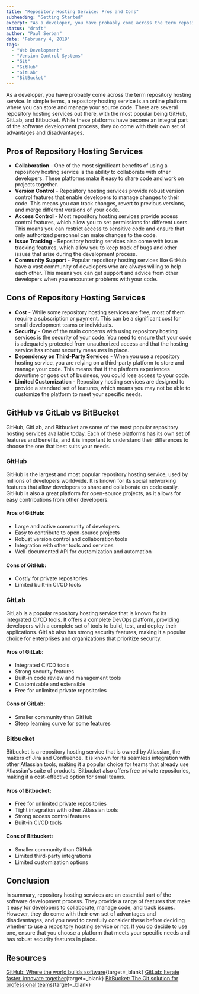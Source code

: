 ```yaml
---
title: "Repository Hosting Service: Pros and Cons"
subheading: "Getting Started"
excerpt: "As a developer, you have probably come across the term repository hosting service. In simple terms, a repository hosting service is an online platform where you can store and manage your source code. There are several repository hosting services out there, with the most popular being GitHub, GitLab, and Bitbucket. While these platforms have become an integral part of the software development process, they do come with their own set of advantages and disadvantages."
status: "draft"
author: "Paul Serban"
date: "February 4, 2019"
tags:
  - "Web Development"
  - "Version Control Systems"
  - "Git"
  - "GitHub"
  - "GitLab"
  - "BitBucket"
---
```


As a developer, you have probably come across the term repository hosting service. In simple terms, a repository hosting service is an online platform where you can store and manage your source code. There are several repository hosting services out there, with the most popular being GitHub, GitLab, and Bitbucket. While these platforms have become an integral part of the software development process, they do come with their own set of advantages and disadvantages.

## Pros of Repository Hosting Services

- **Collaboration** - One of the most significant benefits of using a repository hosting service is the ability to collaborate with other developers. These platforms make it easy to share code and work on projects together.
- **Version Control** - Repository hosting services provide robust version control features that enable developers to manage changes to their code. This means you can track changes, revert to previous versions, and merge different versions of your code.
- **Access Control** - Most repository hosting services provide access control features, which allow you to set permissions for different users. This means you can restrict access to sensitive code and ensure that only authorized personnel can make changes to the code.
- **Issue Tracking** - Repository hosting services also come with issue tracking features, which allow you to keep track of bugs and other issues that arise during the development process.
- **Community Support** - Popular repository hosting services like GitHub have a vast community of developers who are always willing to help each other. This means you can get support and advice from other developers when you encounter problems with your code.

## Cons of Repository Hosting Services

- **Cost** - While some repository hosting services are free, most of them require a subscription or payment. This can be a significant cost for small development teams or individuals.
- **Security** - One of the main concerns with using repository hosting services is the security of your code. You need to ensure that your code is adequately protected from unauthorized access and that the hosting service has robust security measures in place.
- **Dependency on Third-Party Services** - When you use a repository hosting service, you are relying on a third-party platform to store and manage your code. This means that if the platform experiences downtime or goes out of business, you could lose access to your code.
- **Limited Customizatio**n - Repository hosting services are designed to provide a standard set of features, which means you may not be able to customize the platform to meet your specific needs.

## GitHub vs GitLab vs BitBucket

GitHub, GitLab, and Bitbucket are some of the most popular repository hosting services available today. Each of these platforms has its own set of features and benefits, and it is important to understand their differences to choose the one that best suits your needs.

### GitHub

GitHub is the largest and most popular repository hosting service, used by millions of developers worldwide. It is known for its social networking features that allow developers to share and collaborate on code easily. GitHub is also a great platform for open-source projects, as it allows for easy contributions from other developers.

#### Pros of GitHub:

- Large and active community of developers
- Easy to contribute to open-source projects
- Robust version control and collaboration tools
- Integration with other tools and services
- Well-documented API for customization and automation

#### Cons of GitHub:

- Costly for private repositories
- Limited built-in CI/CD tools

### GitLab

GitLab is a popular repository hosting service that is known for its integrated CI/CD tools. It offers a complete DevOps platform, providing developers with a complete set of tools to build, test, and deploy their applications. GitLab also has strong security features, making it a popular choice for enterprises and organizations that prioritize security.

#### Pros of GitLab:

- Integrated CI/CD tools
- Strong security features
- Built-in code review and management tools
- Customizable and extensible
- Free for unlimited private repositories

#### Cons of GitLab:

- Smaller community than GitHub
- Steep learning curve for some features

### Bitbucket

Bitbucket is a repository hosting service that is owned by Atlassian, the makers of Jira and Confluence. It is known for its seamless integration with other Atlassian tools, making it a popular choice for teams that already use Atlassian's suite of products. Bitbucket also offers free private repositories, making it a cost-effective option for small teams.

#### Pros of Bitbucket:

- Free for unlimited private repositories
- Tight integration with other Atlassian tools
- Strong access control features
- Built-in CI/CD tools

#### Cons of Bitbucket:

- Smaller community than GitHub
- Limited third-party integrations
- Limited customization options

## Conclusion

In summary, repository hosting services are an essential part of the software development process. They provide a range of features that make it easy for developers to collaborate, manage code, and track issues. However, they do come with their own set of advantages and disadvantages, and you need to carefully consider these before deciding whether to use a repository hosting service or not. If you do decide to use one, ensure that you choose a platform that meets your specific needs and has robust security features in place.

## Resources
[GitHub: Where the world builds software](https://github.com/){target=_blank}
[GitLab: Iterate faster, innovate together](https://gitlab.com/){target=_blank}
[BitBucket: The Git solution for professional teams](https://bitbucket.com/){target=_blank}